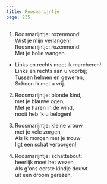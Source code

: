 ```yaml
---
title: Roosmarijntje
page: 235
---  
```



1. Roosmarijntje: rozenmond!  
Wist je mijn verlangen!  
Roosmarijntje: rozenmond!  
Met je bolle wangen.  


- Links en rechts moet ik marcheren!  
Links en rechts aan u voorbij;  
Tussen helmen en geweren,  
Schoon ik met u vrij.  


2. Roosmarijntje: blonde kind,  
met je blauwe ogen,  
Met je haren in de wind,  
nooit heb 'k u belogen!  


3. Roosmarijntje: kleine vrouw  
met je vele zorgen,  
Als ik morgen met je trouw  
ligt een schat verborgen!  


4. Roosmarijntje: schattebout;  
heerlijk moet het wezen,  
Als g'ons eerste kindje douwt  
uit een droom gerezen.  